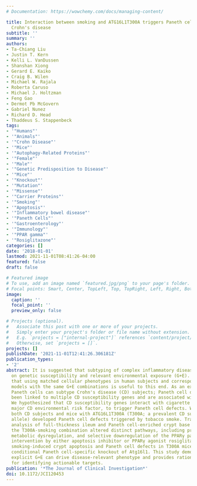 ```yaml
---
# Documentation: https://wowchemy.com/docs/managing-content/

title: Interaction between smoking and ATG16L1T300A triggers Paneth cell defects in
  Crohn's disease
subtitle: ''
summary: ''
authors:
- Ta-Chiang Liu
- Justin T. Kern
- Kelli L. VanDussen
- Shanshan Xiong
- Gerard E. Kaiko
- Craig B. Wilen
- Michael W. Rajala
- Roberta Caruso
- Michael J. Holtzman
- Feng Gao
- Dermot Pb McGovern
- Gabriel Nunez
- Richard D. Head
- Thaddeus S. Stappenbeck
tags:
- '"Humans"'
- '"Animals"'
- '"Crohn Disease"'
- '"Mice"'
- '"Autophagy-Related Proteins"'
- '"Female"'
- '"Male"'
- '"Genetic Predisposition to Disease"'
- '"Mice"'
- '"Knockout"'
- '"Mutation"'
- '"Missense"'
- '"Carrier Proteins"'
- '"Smoking"'
- '"Apoptosis"'
- '"Inflammatory bowel disease"'
- '"Paneth Cells"'
- '"Gastroenterology"'
- '"Immunology"'
- '"PPAR gamma"'
- '"Rosiglitazone"'
categories: []
date: '2018-01-01'
lastmod: 2021-11-01T08:41:26-04:00
featured: false
draft: false

# Featured image
# To use, add an image named `featured.jpg/png` to your page's folder.
# Focal points: Smart, Center, TopLeft, Top, TopRight, Left, Right, BottomLeft, Bottom, BottomRight.
image:
  caption: ''
  focal_point: ''
  preview_only: false

# Projects (optional).
#   Associate this post with one or more of your projects.
#   Simply enter your project's folder or file name without extension.
#   E.g. `projects = ["internal-project"]` references `content/project/deep-learning/index.md`.
#   Otherwise, set `projects = []`.
projects: []
publishDate: '2021-11-01T12:41:26.306181Z'
publication_types:
- '2'
abstract: It is suggested that subtyping of complex inflammatory diseases can be based
  on genetic susceptibility and relevant environmental exposure (G+E). We propose
  that using matched cellular phenotypes in human subjects and corresponding preclinical
  models with the same G+E combinations is useful to this end. As an example, defective
  Paneth cells can subtype Crohn's disease (CD) subjects; Paneth cell defects have
  been linked to multiple CD susceptibility genes and are associated with poor outcome.
  We hypothesized that CD susceptibility genes interact with cigarette smoking, a
  major CD environmental risk factor, to trigger Paneth cell defects. We found that
  both CD subjects and mice with ATG16L1T300A (T300A; a prevalent CD susceptibility
  allele) developed Paneth cell defects triggered by tobacco smoke. Transcriptional
  analysis of full-thickness ileum and Paneth cell-enriched crypt base cells showed
  the T300A-smoking combination altered distinct pathways, including proapoptosis,
  metabolic dysregulation, and selective downregulation of the PPARγ pathway. Pharmacologic
  intervention by either apoptosis inhibitor or PPARγ agonist rosiglitazone prevented
  smoking-induced crypt apoptosis and Paneth cell defects in T300A mice and mice with
  conditional Paneth cell-specific knockout of Atg16l1. This study demonstrates how
  explicit G+E can drive disease-relevant phenotype and provides rational strategies
  for identifying actionable targets.
publication: '*The Journal of Clinical Investigation*'
doi: 10.1172/JCI120453
---
```

